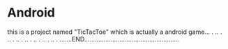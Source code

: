 # Android

this is a project named "TicTacToe" which is actually a android  game...
.
..
.
..
.
..
.
..
.
..
.
..
.
..
.
.......END......................................................
